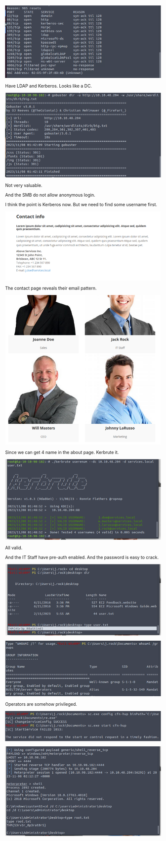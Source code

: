 ![image-20231108093721165](./assets/image-20231108093721165.png)

Have LDAP and Kerberos. Looks like a DC. 

![image-20231108094215773](./assets/image-20231108094215773.png)

Not very valuable.

And the SMB do not allow anonymous login.

I think the point is Kerberos now. But we need to find some username first.

![image-20231108094506819](./assets/image-20231108094506819.png)

The contact page reveals their email pattern.

![image-20231108094541806](./assets/image-20231108094541806.png)

Since we can get 4 name in the about page. Kerbrute it.

![image-20231108094859147](./assets/image-20231108094859147.png)

All valid.

And the IT Staff have pre-auth enabled. And the password is easy to crack.

![image-20231108095606246](./assets/image-20231108095606246.png)

![image-20231108095934417](./assets/image-20231108095934417.png)

Operators are somehow privileged.

![image-20231108101310301](./assets/image-20231108101310301.png)



![image-20231108101242871](./assets/image-20231108101242871.png)

